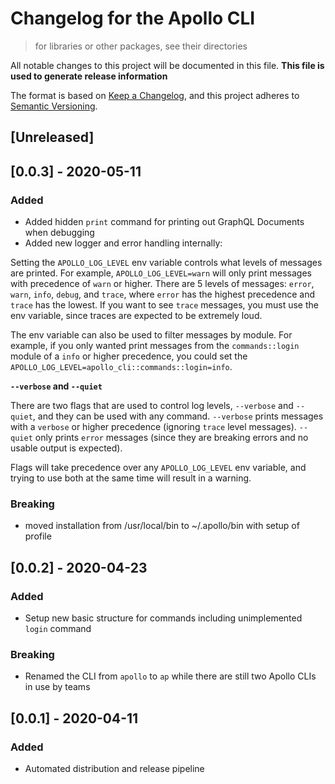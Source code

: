 # Changelog for the Apollo CLI

> for libraries or other packages, see their directories

All notable changes to this project will be documented in this file. __This file is used to generate release information__

The format is based on [Keep a Changelog](https://keepachangelog.com/en/1.0.0/),
and this project adheres to [Semantic Versioning](https://semver.org/spec/v2.0.0.html).

## [Unreleased]

## [0.0.3] - 2020-05-11
### Added
- Added hidden `print` command for printing out GraphQL Documents when debugging
- Added new logger and error handling internally:

Setting the `APOLLO_LOG_LEVEL` env variable controls what levels of messages are printed. For example, `APOLLO_LOG_LEVEL=warn` will only print messages with precedence of `warn` or higher. There are 5 levels of messages: `error`, `warn`, `info`, `debug`, and `trace`, where `error` has the highest precedence and `trace` has the lowest. If you want to see `trace` messages, you must use the env variable, since traces are expected to be extremely loud.

The env variable can also be used to filter messages by module. For example, if you only wanted print messages from the `commands::login` module of a `info` or higher precedence, you could set the `APOLLO_LOG_LEVEL=apollo_cli::commands::login=info`.

**`--verbose` and `--quiet`**

There are two flags that are used to control log levels, `--verbose` and `--quiet`, and they can be used with any command. `--verbose` prints messages with a `verbose` or higher precedence (ignoring `trace` level messages). `--quiet` only prints `error` messages (since they are breaking errors and no usable output is expected).

Flags will take precedence over any `APOLLO_LOG_LEVEL` env variable, and trying to use both at the same time will result in a warning.

### Breaking
- moved installation from /usr/local/bin to ~/.apollo/bin with setup of profile

## [0.0.2] - 2020-04-23
### Added
- Setup new basic structure for commands including unimplemented `login` command

### Breaking
- Renamed the CLI from `apollo` to `ap` while there are still two Apollo CLIs in use by teams

## [0.0.1] - 2020-04-11
### Added
- Automated distribution and release pipeline

